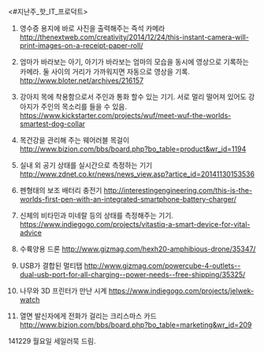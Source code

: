 <#지난주_핫_IT_프로덕트>


1. 영수증 용지에 바로 사진을 출력해주는 즉석 카메라
http://thenextweb.com/creativity/2014/12/24/this-instant-camera-will-print-images-on-a-receipt-paper-roll/

2. 엄마가 바라보는 아기, 아기가 바라보는 엄마의 모습을 동시에 영상으로 기록하는 카메라. 
둘 사이의 거리가 가까워지면 자동으로 영상을 기록.
http://www.bloter.net/archives/216157﻿

3. 강아지 목에 착용함으로서 주인과 통화 할수 있는 기기. 서로 멀리 떨어져 있어도 강아지가 주인의 목소리를 들을 수 있음. 
https://www.kickstarter.com/projects/wuf/meet-wuf-the-worlds-smartest-dog-collar

4. 목건강을 관리해 주는 웨어러블 목걸이
http://www.bizion.com/bbs/board.php?bo_table=product&wr_id=1194

5. 실내 외 공기 상태를 실시간으로 측정하는 기기
http://www.zdnet.co.kr/news/news_view.asp?artice_id=20141130153536

6. 펜형태의 보조 배터리 충전기
http://interestingengineering.com/this-is-the-worlds-first-pen-with-an-integrated-smartphone-battery-charger/

7. 신체의 비타민과 미네랄 등의 상태를 측정해주는 기기.
https://www.indiegogo.com/projects/vitastiq-a-smart-device-for-vital-advice

8. 수륙양용 드론
http://www.gizmag.com/hexh20-amphibious-drone/35347/


9. USB가 결합된 멀티탭
http://www.gizmag.com/powercube-4-outlets--dual-usb-port-for-all-charging--power-needs--free-shipping/35325/

10. 나무와 3D 프린터가 만난 시계
https://www.indiegogo.com/projects/jelwek-watch


11. 열면 발신자에게 전화가 걸리는 크리스마스 카드
http://www.bizion.com/bbs/board.php?bo_table=marketing&wr_id=209

141229 월요일 <Tech>
세일러묵 드림.


